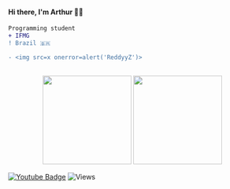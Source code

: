 #### Hi there, I'm Arthur 👨‍💻

```diff
Programming student
+ IFMG
! Brazil 🇧🇷

- <img src=x onerror=alert('ReddyyZ')>
```

##

<div align='center'>
  <picture>
    <source
      srcset="https://github-readme-stats.vercel.app/api?username=ReddyyZ&show_icons=true&theme=dark&include_all_commits=true&count_private=true"
      media="(prefers-color-scheme: dark)"
    />
    <source
      srcset="https://github-readme-stats.vercel.app/api?username=ReddyyZ&show_icons=true&theme=default&include_all_commits=true&count_private=true"
      media="(prefers-color-scheme: light), (prefers-color-scheme: no-preference)"
    />
    <img height="180em" src="https://github-readme-stats.vercel.app/api?username=ReddyyZ&show_icons=true" />
  </picture>

  <picture>
    <source
      srcset="https://github-readme-stats.vercel.app/api/top-langs/?username=ReddyyZ&layout=compact&theme=dark"
      media="(prefers-color-scheme: dark)"
    />
    <source
      srcset="https://github-readme-stats.vercel.app/api/top-langs/?username=ReddyyZ&layout=compact&theme=default"
      media="(prefers-color-scheme: light), (prefers-color-scheme: no-preference)"
    />
    <img height="180em" src="https://github-readme-stats.vercel.app/api/top-langs/?username=ReddyyZ" />
  </picture>
</div>

[![Youtube Badge](https://img.shields.io/badge/-YouTube-ff0000?style=flat-square&labelColor=ff0000&logo=youtube&logoColor=white&link=https://www.youtube.com/@reddyyz)](https://www.youtube.com/@reddyyz) ![Views](https://views.whatilearened.today/views/github/ReddyyZ/ismlhbb.svg?cache=remove)